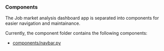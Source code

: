 ### Components

The Job market analysis dashboard app is separated into components for easier navigation and maintainance. 

Currently, the component folder contains the following components:

- [components/navbar.py](navbar.py)